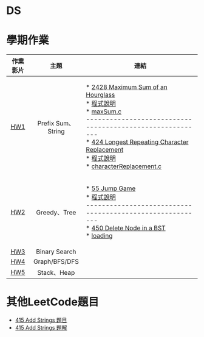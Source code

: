 # DS
# 學期作業

|                                 作業影片                                |                                   主題                                  |                                                                                                                                                                                                                                                                                                                                                                                                                                                                                                              連結                                                                                                                                                                                                                                                                                                                                                                                                                                                                                                             |
|:-------------------------------------------------------------------:|:-----------------------------------------------------------------------:|:-----------------------------------------------------------------------------------------------------------------------------------------------------------------------------------------------------------------------------------------------------------------------------------------------------------------------------------------------------------------------------------------------------------------------------------------------------------------------------------------------------------------------------------------------------------------------------------------------------------------------------------------------------------------------------------------------------------------------------------------------------------------------------------------------------------------------------------------------------------------------------------------------------------------------------------------------------------------------------------------------------------------------------:|
| [HW1](https://youtu.be/EvQ_zUZbB9s)|Prefix Sum、String| <p align="left">* [2428 Maximum Sum of an Hourglass](https://leetcode.com/problems/maximum-sum-of-an-hourglass)<br>* [程式說明](https://github.com/chenangel89/DS/blob/main/HW1/2428%20Maximum%20Sum%20of%20an%20Hourglass%20%E8%A7%A3%E9%87%8B.md)<br>* [maxSum.c](https://github.com/chenangel89/DS/blob/main/HW1/maxSum.c)<br>---------------------------------------------------------<br>* [424 Longest Repeating Character Replacement](https://leetcode.com/problems/longest-repeating-character-replacement)<br>* [程式說明](https://github.com/chenangel89/DS/blob/main/HW1/424%20Longest%20Repeating%20Character%20Replacement%E8%A7%A3%E9%87%8B.md)<br>* [characterReplacement.c](https://github.com/chenangel89/DS/blob/main/HW1/characterReplacement.c)</p> | 
| [HW2](https://youtu.be/A1E6d6QK3cY) |Greedy、Tree| <p align="left"> * [55 Jump Game](https://leetcode.com/problems/jump-game/)<br>* [程式說明](https://github.com/chenangel89/DS/blob/main/HW2/55.%20Jump%20Game%E8%A7%A3%E9%87%8B.md)<br>---------------------------------------------------------<br>* [450 Delete Node in a BST](https://leetcode.com/problems/delete-node-in-a-bst/)<br>* [loading]()<br>
| [HW3](https://drive.google.com/file/d/1MLIqQ6Gfm6b5lMuDXWF_T4J5-4ndD8FV/view?usp=share_link) |Binary Search| <p align="left">  | 
| [HW4]() |Graph/BFS/DFS| <p align="left">  |
| [HW5]() |Stack、Heap| <p align="left">     |

# 其他LeetCode題目
* [415 Add Strings 題目](https://leetcode.com/problems/add-strings)
* [415 Add Strings 題解](https://github.com/chenangel89/DS/blob/main/%E5%85%B6%E4%BB%96LeetCode%E9%A1%8C%E7%9B%AE/415.%20Add%20Strings%E8%A7%A3%E9%A1%8C.md)
